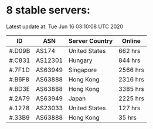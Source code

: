 # 8 stable servers:

Latest update at: Tue Jun 16 03:10:08 UTC 2020

| ID | ASN | Server Country | Online |
| -- | --- | -------------- | ------ |
| #.D09B | AS174 | United States | 662 hrs |
| #.C831 | AS12301 | Hungary | 844 hrs |
| #.7F1D | AS63949 | Singapore | 2566 hrs |
| #.B6F8 | AS63888 | Hong Kong | 2316 hrs |
| #.BD3E | AS63888 | Hong Kong | 3385 hrs |
| #.2A79 | AS63949 | Japan | 2225 hrs |
| #.1278 | AS23033 | United States | 127 hrs |
| #.33B9 | AS63888 | Hong Kong | 35 hrs |

